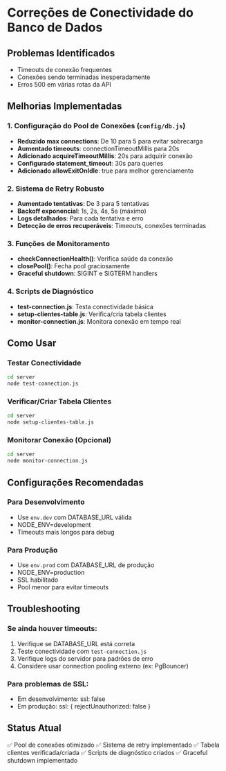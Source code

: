 # Correções de Conectividade do Banco de Dados

## Problemas Identificados
- Timeouts de conexão frequentes
- Conexões sendo terminadas inesperadamente
- Erros 500 em várias rotas da API

## Melhorias Implementadas

### 1. Configuração do Pool de Conexões (`config/db.js`)
- **Reduzido max connections**: De 10 para 5 para evitar sobrecarga
- **Aumentado timeouts**: connectionTimeoutMillis para 20s
- **Adicionado acquireTimeoutMillis**: 20s para adquirir conexão
- **Configurado statement_timeout**: 30s para queries
- **Adicionado allowExitOnIdle**: true para melhor gerenciamento

### 2. Sistema de Retry Robusto
- **Aumentado tentativas**: De 3 para 5 tentativas
- **Backoff exponencial**: 1s, 2s, 4s, 5s (máximo)
- **Logs detalhados**: Para cada tentativa e erro
- **Detecção de erros recuperáveis**: Timeouts, conexões terminadas

### 3. Funções de Monitoramento
- **checkConnectionHealth()**: Verifica saúde da conexão
- **closePool()**: Fecha pool graciosamente
- **Graceful shutdown**: SIGINT e SIGTERM handlers

### 4. Scripts de Diagnóstico
- **test-connection.js**: Testa conectividade básica
- **setup-clientes-table.js**: Verifica/cria tabela clientes
- **monitor-connection.js**: Monitora conexão em tempo real

## Como Usar

### Testar Conectividade
```bash
cd server
node test-connection.js
```

### Verificar/Criar Tabela Clientes
```bash
cd server
node setup-clientes-table.js
```

### Monitorar Conexão (Opcional)
```bash
cd server
node monitor-connection.js
```

## Configurações Recomendadas

### Para Desenvolvimento
- Use `env.dev` com DATABASE_URL válida
- NODE_ENV=development
- Timeouts mais longos para debug

### Para Produção
- Use `env.prod` com DATABASE_URL de produção
- NODE_ENV=production
- SSL habilitado
- Pool menor para evitar timeouts

## Troubleshooting

### Se ainda houver timeouts:
1. Verifique se DATABASE_URL está correta
2. Teste conectividade com `test-connection.js`
3. Verifique logs do servidor para padrões de erro
4. Considere usar connection pooling externo (ex: PgBouncer)

### Para problemas de SSL:
- Em desenvolvimento: ssl: false
- Em produção: ssl: { rejectUnauthorized: false }

## Status Atual
✅ Pool de conexões otimizado
✅ Sistema de retry implementado
✅ Tabela clientes verificada/criada
✅ Scripts de diagnóstico criados
✅ Graceful shutdown implementado























